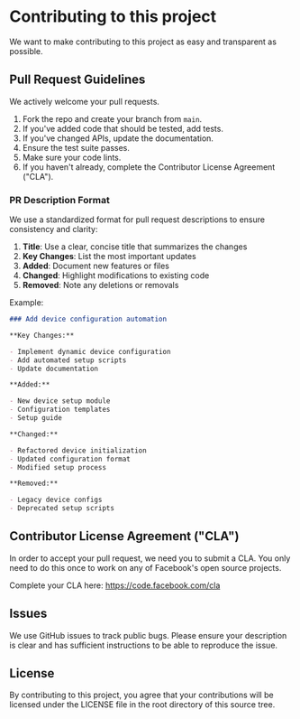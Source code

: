 # Contributing to this project

We want to make contributing to this project as easy and transparent as
possible.

## Pull Request Guidelines

We actively welcome your pull requests.

1. Fork the repo and create your branch from `main`.
2. If you've added code that should be tested, add tests.
3. If you've changed APIs, update the documentation.
4. Ensure the test suite passes.
5. Make sure your code lints.
6. If you haven't already, complete the Contributor License Agreement ("CLA").

### PR Description Format

We use a standardized format for pull request descriptions to ensure
consistency and clarity:

1. **Title**: Use a clear, concise title that summarizes the changes
2. **Key Changes**: List the most important updates
3. **Added**: Document new features or files
4. **Changed**: Highlight modifications to existing code
5. **Removed**: Note any deletions or removals

Example:

```markdown
### Add device configuration automation

**Key Changes:**

- Implement dynamic device configuration
- Add automated setup scripts
- Update documentation

**Added:**

- New device setup module
- Configuration templates
- Setup guide

**Changed:**

- Refactored device initialization
- Updated configuration format
- Modified setup process

**Removed:**

- Legacy device configs
- Deprecated setup scripts
```

## Contributor License Agreement ("CLA")

In order to accept your pull request, we need you to submit a CLA. You only need
to do this once to work on any of Facebook's open source projects.

Complete your CLA here: <https://code.facebook.com/cla>

## Issues

We use GitHub issues to track public bugs. Please ensure your description is
clear and has sufficient instructions to be able to reproduce the issue.

## License

By contributing to this project, you agree that your contributions will be licensed
under the LICENSE file in the root directory of this source tree.
